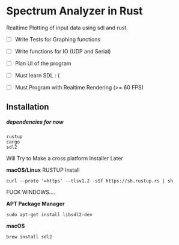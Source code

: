 # Spectrum Analyzer in Rust

Realtime Plotting of input data using sdl
and rust.

- [ ] Write Tests for Graphing functions
- [ ] Write functions for IO (UDP and Serial)
- [ ] Plan UI of the program
- [ ] Must learn SDL : (
- [ ] Must Program with Realtime Rendering (>= 60 FPS)


## Installation

##### dependencies for now
    rustup
    cargo
    sdl2

Will Try to Make a cross platform Installer Later 

**macOS/Linux** 
RUSTUP Install
```
curl --proto '=https' --tlsv1.2 -sSf https://sh.rustup.rs | sh
```
FUCK WINDOWS....

**APT Package Manager** 
```
sudo apt-get install libsdl2-dev
```
**macOS** 
```
brew install sdl2
```





